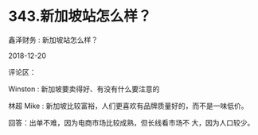 # 343.新加坡站怎么样？

鑫泽财务 : 新加坡站怎么样？

2018-12-20

评论区：

Winston : 新加坡要卖得好、有没有什么要注意的

林超 Mike : 新加坡比较富裕，人们更喜欢有品牌质量好的，而不是一味低价。

回答：出单不难，因为电商市场比较成熟，但长线看市场不 大，因为人口较少。